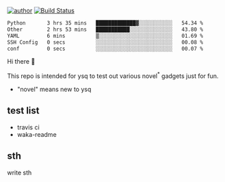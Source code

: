 [![author](https://img.shields.io/badge/author-ysq-green)](https://github.com/Yang-Shiqin)
[![Build Status](https://app.travis-ci.com/Yang-Shiqin/testall.svg?branch=main)](https://app.travis-ci.com/Yang-Shiqin/testall)

<!--START_SECTION:waka-->

```txt
Python       3 hrs 35 mins   █████████████▓░░░░░░░░░░░   54.34 %
Other        2 hrs 53 mins   ███████████░░░░░░░░░░░░░░   43.80 %
YAML         6 mins          ▒░░░░░░░░░░░░░░░░░░░░░░░░   01.69 %
SSH Config   0 secs          ░░░░░░░░░░░░░░░░░░░░░░░░░   00.08 %
conf         0 secs          ░░░░░░░░░░░░░░░░░░░░░░░░░   00.07 %
```

<!--END_SECTION:waka-->

Hi there 👋

This repo is intended for ysq to test out various novel<sup>*</sup> gadgets just for fun.

- "novel" means new to ysq

## test list
- travis ci
- waka-readme


## sth
write sth

